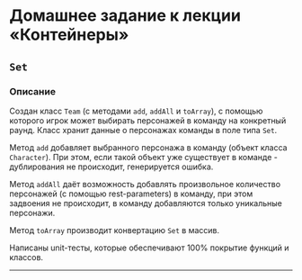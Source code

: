 # Домашнее задание к лекции «Контейнеры»

## `Set`

### Описание

Создан класс `Team` (с методами `add`, `addAll` и `toArray`), с помощью которого игрок может выбирать персонажей в команду на конкретный раунд. Класс хранит данные о персонажах команды в поле типа `Set`.

Метод `add` добавляет выбранного персонажа в команду (объект класса `Character`). При этом, если такой объект уже существует в команде - дублирования не происходит, генерируется ошибка.

Метод `addAll` даёт возможность добавлять произвольное количество персонажей (с помощью rest-parameters) в команду, при этом задвоения не происходит, в команду добавляются только уникальные персонажи.

Метод `toArray` производит конвертацию `Set` в массив.

Написаны unit-тесты, которые обеспечивают 100% покрытие функций и классов.

---
